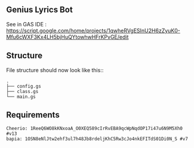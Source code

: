 ## Genius Lyrics Bot

See in GAS IDE : https://script.google.com/home/projects/1qwheRVgESInU2H6zZyuK0-Mfu6cWXF3Kx4LH5bjHuQYtowhwHFrKPvGE/edit

## Structure
File structure should now look like this::
```
.
├── config.gs
├── class.gs
└── main.gs
```

## Requirements
```
Cheerio: 1ReeQ6WO8kKNxoaA_O0XEQ589cIrRvEBA9qcWpNqdOP17i47u6N9M5Xh0 #v13
bapia: 1OSN8eNlJtw2ehf3ul7h48Jb8rdeljKhC5Rw3cJo4nkEFITdS01Di0N_S #v7
```
